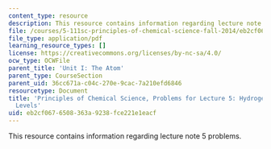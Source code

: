 ```yaml
---
content_type: resource
description: This resource contains information regarding lecture note 5 problems.
file: /courses/5-111sc-principles-of-chemical-science-fall-2014/eb2cf0676508363a9238fce221e1eacf_MIT5_111F14_Lec05Prob.pdf
file_type: application/pdf
learning_resource_types: []
license: https://creativecommons.org/licenses/by-nc-sa/4.0/
ocw_type: OCWFile
parent_title: 'Unit I: The Atom'
parent_type: CourseSection
parent_uid: 36cc671a-c04c-270e-9cac-7a210efd6846
resourcetype: Document
title: 'Principles of Chemical Science, Problems for Lecture 5: Hydrogen Atom Energy
  Levels'
uid: eb2cf067-6508-363a-9238-fce221e1eacf
---
```

This resource contains information regarding lecture note 5 problems.